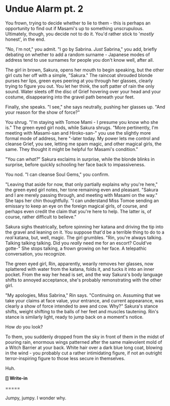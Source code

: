 # Undue Alarm pt. 2

You frown, trying to decide whether to lie to them - this is perhaps an opportunity to find out if Masami's up to something unscrupulous. Ultimately, though, you decide not to do it. You'd rather stick to '*mostly* honest', in the end.

"No, I'm not," you admit. "I go by Sabrina. *Just* Sabrina," you add, briefly debating on whether to add a random surname - Japanese modes of address tend to use surnames for people you don't know well, after all.

The girl in brown, Sakura, opens her mouth to begin speaking, but the other girl cuts her off with a simple, "Sakura." The raincoat shrouded blonde purses her lips, green eyes peering at you through her glasses, clearly trying to figure you out. You let her think, the soft patter of rain the only sound. Water sleets off the disc of Grief hovering over your head and your costume, disappearing into the gravel path beneath your feet.

Finally, she speaks. "I see," she says neutrally, pushing her glasses up. "And your reason for the show of force?"

You shrug. "I'm staying with Tomoe Mami - I presume you know who she is." The green eyed girl nods, while Sakura shrugs. "More pertinently, I'm meeting with Masami-san and Hiroko-san-" you use the slightly more formal mode of address, here "-later today. My power lets me control and cleanse Grief, you see, letting me spam magic, and other magical girls, the same. They thought it might be helpful for Masami's condition."

"You can *what?*" Sakura exclaims in surprise, while the blonde blinks in surprise, before quickly schooling her face back to impassiveness.

You nod. "I can cleanse Soul Gems," you confirm.

"Leaving that aside for now, that only partially explains why you're here," the green eyed girl notes, her tone remaining even and pleasant. "Sakura and I are merely passing through, and meeting with Masami on the way." She taps her chin thoughtfully. "I can understand Miss Tomoe sending an emissary to keep an eye on the foreign magical girls, of course, and perhaps even credit the claim that you're here to help. The latter is, of course, rather difficult to believe."

Sakura sighs theatrically, before spinning her katana and driving the tip into the gravel and leaning on it. You suppose that'd be a terrible thing to do to a *real* katana, but, well, magic. The girl grumbles. "Rin, you're always talking. Talking talking talking. Did you *really* need me for an escort? Could've gotte-" She stops talking, a frown growing on her face. A telepathic conversation, you recognize.

The green eyed girl, Rin, apparently, wearily removes her glasses, now splattered with water from the katana, folds it, and tucks it into an inner pocket. From the way her head is set, and the way Sakura's body language shifts to annoyed acceptance, she's probably remonstrating with the other girl.

"My apologies, Miss Sabrina," Rin says. "Continuing on. Assuming that we take your claims at face value, your entrance, and current appearance, was clearly a show of force intended to awe and cow. Why?" Sakura's stance shifts, weight shifting to the balls of her feet and muscles tautening. Rin's stance is similarly light, ready to jump back on a moment's notice.

How *do* you look?

To them, you suddenly dropped from the sky in front of them in the midst of pouring rain, enormous wings patterned after the same malevolent mold of a Witch Barrier at your back. White hair over a dark blue long coat, blowing in the wind - you probably cut a rather intimidating figure, if not an outright terror-inspiring figure to those less secure in themselves.

Huh.

**\[] Write-in**

\=====​

Jumpy, jumpy. I wonder why.
